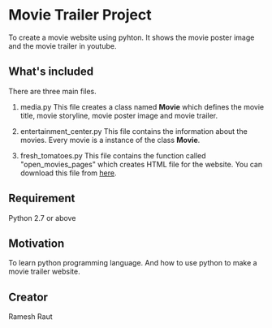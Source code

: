 # Movie Trailer Project
To create a movie website using pyhton. It shows the movie poster image and the movie trailer in youtube.

## What's included
There are three main files.
1) media.py 
This file creates a class named **Movie** which defines the movie title, movie storyline, movie poster image and movie trailer.

2) entertainment_center.py
This file contains the information about the movies. Every movie is a instance of the class **Movie**.

3) fresh_tomatoes.py
This file contains the function called "open_movies_pages" which creates HTML file for the website. You can download this file from [here](https://raw.githubusercontent.com/adarsh0806/ud036_StarterCode/master/fresh_tomatoes.py).

## Requirement
Python 2.7 or above

## Motivation
To learn python programming language. And how to use python to make a movie trailer website.

## Creator
Ramesh Raut

